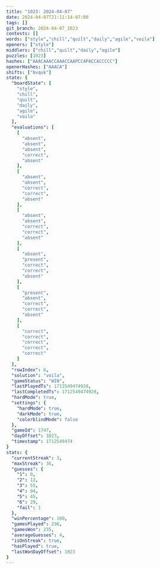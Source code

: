 ```yaml
---
title: "1023: 2024-04-07"
date: 2024-04-07T21:11:14-07:00
tags: []
git_branch: 2024-04-07_1023
contests: []
words: ["style","chill","quilt","daily","agile","voila"]
openers: ["style"]
middlers: ["chill","quilt","daily","agile"]
puzzles: [1023]
hashes: ["AAACAAACCAAACCAAPCCAPACCACCCCC"]
openerHashes: ["AAACA"]
shifts: ["bvquk"]
state: {
  "boardState": [
    "style",
    "chill",
    "quilt",
    "daily",
    "agile",
    "voila"
  ],
  "evaluations": [
    [
      "absent",
      "absent",
      "absent",
      "correct",
      "absent"
    ],
    [
      "absent",
      "absent",
      "correct",
      "correct",
      "absent"
    ],
    [
      "absent",
      "absent",
      "correct",
      "correct",
      "absent"
    ],
    [
      "absent",
      "present",
      "correct",
      "correct",
      "absent"
    ],
    [
      "present",
      "absent",
      "correct",
      "correct",
      "absent"
    ],
    [
      "correct",
      "correct",
      "correct",
      "correct",
      "correct"
    ]
  ],
  "rowIndex": 6,
  "solution": "voila",
  "gameStatus": "WIN",
  "lastPlayedTs": 1712549474928,
  "lastCompletedTs": 1712549474928,
  "hardMode": true,
  "settings": {
    "hardMode": true,
    "darkMode": true,
    "colorblindMode": false
  },
  "gameId": 1747,
  "dayOffset": 1023,
  "timestamp": 1712549474
}
stats: {
  "currentStreak": 3,
  "maxStreak": 36,
  "guesses": {
    "1": 0,
    "2": 12,
    "3": 55,
    "4": 94,
    "5": 45,
    "6": 29,
    "fail": 1
  },
  "winPercentage": 100,
  "gamesPlayed": 236,
  "gamesWon": 235,
  "averageGuesses": 4,
  "isOnStreak": true,
  "hasPlayed": true,
  "lastWonDayOffset": 1023
}
---
```

<!-- more -->
